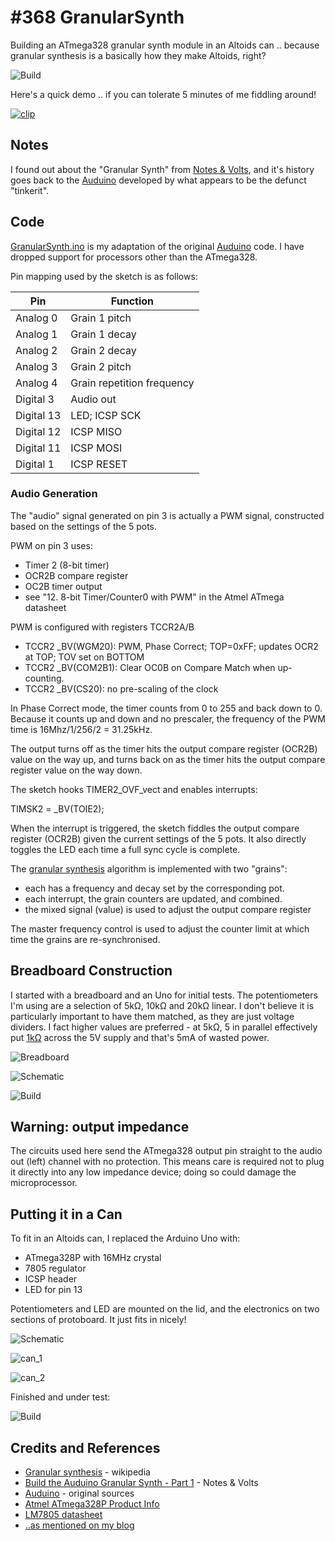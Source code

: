 # #368 GranularSynth

Building an ATmega328 granular synth module in an Altoids can .. because granular synthesis is a basically how they make Altoids, right?

![Build](./assets/GranularSynth_build.jpg?raw=true)

Here's a quick demo .. if you can tolerate 5 minutes of me fiddling around!

[![clip](https://img.youtube.com/vi/1UOCTyM_3Ns/0.jpg)](https://www.youtube.com/watch?v=1UOCTyM_3Ns)

## Notes

I found out about the "Granular Synth" from [Notes & Volts](http://www.notesandvolts.com/2014/07/build-auduino-granular-synth-part-1.html),
and it's history goes back to the [Auduino](http://code.google.com/p/tinkerit/wiki/Auduino) developed by
what appears to be the defunct "tinkerit".

## Code

[GranularSynth.ino](./GranularSynth.ino) is my adaptation of the original [Auduino](http://code.google.com/p/tinkerit/wiki/Auduino) code.
I have dropped support for processors other than the ATmega328.

Pin mapping used by the sketch is as follows:

| Pin        | Function                   |
|------------|----------------------------|
| Analog 0   | Grain 1 pitch              |
| Analog 1   | Grain 1 decay              |
| Analog 2   | Grain 2 decay              |
| Analog 3   | Grain 2 pitch              |
| Analog 4   | Grain repetition frequency |
| Digital 3  | Audio out                  |
| Digital 13 | LED; ICSP SCK              |
| Digital 12 | ICSP MISO                  |
| Digital 11 | ICSP MOSI                  |
| Digital 1  | ICSP RESET                 |

### Audio Generation

The "audio" signal generated on pin 3 is actually a PWM signal, constructed based on the settings of the 5 pots.

PWM on pin 3 uses:

* Timer 2 (8-bit timer)
* OCR2B compare register
* OC2B timer output
* see "12. 8-bit Timer/Counter0 with PWM" in the Atmel ATmega datasheet

PWM is configured with registers TCCR2A/B

* TCCR2 _BV(WGM20): PWM, Phase Correct; TOP=0xFF; updates OCR2 at TOP; TOV set on BOTTOM
* TCCR2 _BV(COM2B1): Clear OC0B on Compare Match when up-counting.
* TCCR2 _BV(CS20): no pre-scaling of the clock

In Phase Correct mode, the timer counts from 0 to 255 and back down to 0.
Because it counts up and down and no prescaler, the frequency of the PWM time is 16Mhz/1/256/2 = 31.25kHz.

The output turns off as the timer hits the output compare register (OCR2B) value on the way up, and turns back on as the timer hits the output compare register value on the way down.

The sketch hooks TIMER2_OVF_vect and enables interrupts:

  TIMSK2 = _BV(TOIE2);

When the interrupt is triggered, the sketch fiddles the output compare register (OCR2B) given the current settings of the 5 pots.
It also directly toggles the LED each time a full sync cycle is complete.

The [granular synthesis](https://en.wikipedia.org/wiki/Granular_synthesis) algorithm is implemented with two "grains":

* each has a frequency and decay set by the corresponding pot.
* each interrupt, the grain counters are updated, and combined.
* the mixed signal (value) is used to adjust the output compare register

The master frequency control is used to adjust the counter limit at which time the grains are re-synchronised.

## Breadboard Construction

I started with a breadboard and an Uno for initial tests. The potentiometers I'm using are a selection of 5kΩ, 10kΩ and 20kΩ linear.
I don't believe it is particularly important to have them matched, as they are just voltage dividers.
I fact higher values are preferred - at 5kΩ, 5 in parallel effectively put [1kΩ](http://toolbox.tardate.com/?formula=5000%7C5000%7C5000%7C5000%7C5000#ResistorCalculator)
across the 5V supply and that's 5mA of wasted power.

![Breadboard](./assets/GranularSynth_breadboard_bb.jpg?raw=true)

![Schematic](./assets/GranularSynth_breadboard_schematic.jpg?raw=true)

![Build](./assets/GranularSynth_breadboard_build.jpg?raw=true)

## Warning: output impedance

The circuits used here send the ATmega328 output pin straight to the audio out (left) channel with no protection.
This means care is required not to plug it directly into any low impedance device; doing so could damage the microprocessor.

## Putting it in a Can

To fit in an Altoids can, I replaced the Arduino Uno with:

* ATmega328P with 16MHz crystal
* 7805 regulator
* ICSP header
* LED for pin 13

Potentiometers and LED are mounted on the lid, and the electronics on two sections of protoboard. It just fits in nicely!

![Schematic](./assets/GranularSynth_schematic.jpg?raw=true)

![can_1](./assets/can_1.jpg?raw=true)

![can_2](./assets/can_2.jpg?raw=true)

Finished and under test:

![Build](./assets/GranularSynth_build.jpg?raw=true)

## Credits and References

* [Granular synthesis](https://en.wikipedia.org/wiki/Granular_synthesis) - wikipedia
* [Build the Auduino Granular Synth - Part 1](http://www.notesandvolts.com/2014/07/build-auduino-granular-synth-part-1.html) - Notes & Volts
* [Auduino](http://code.google.com/p/tinkerit/wiki/Auduino) - original sources
* [Atmel ATmega328P Product Info](http://www.atmel.com/devices/ATMEGA328P.aspx)
* [LM7805 datasheet](https://www.futurlec.com/Linear/7805T.shtml)
* [..as mentioned on my blog](https://blog.tardate.com/2018/01/leap368-granular-synth.html)
